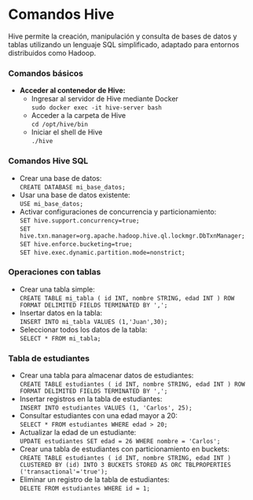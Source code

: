 <h1>Comandos Hive</h1> 
<p>Hive permite la creación, manipulación y consulta de bases de datos y tablas utilizando un lenguaje SQL simplificado, adaptado para entornos distribuidos como Hadoop.</p>

<h3>Comandos básicos</h3>
<ul> 
  <li><strong>Acceder al contenedor de Hive:</strong> 
    <ul> 
      <li>Ingresar al servidor de Hive mediante Docker <br> 
        <code>sudo docker exec -it hive-server bash</code></li> 
      <li>Acceder a la carpeta de Hive <br> 
        <code>cd /opt/hive/bin</code></li> 
      <li>Iniciar el shell de Hive <br> 
        <code>./hive</code></li> 
    </ul> 
  </li> 
</ul>

<h3>Comandos Hive SQL</h3> 
<ul> 
  <li>Crear una base de datos: <br> 
    <code>CREATE DATABASE mi_base_datos;</code> 
  </li> 
  <li>Usar una base de datos existente: <br> 
    <code>USE mi_base_datos;</code> 
  </li> 
  <li>Activar configuraciones de concurrencia y particionamiento: <br> 
    <code>SET hive.support.concurrency=true;</code><br> 
    <code>SET hive.txn.manager=org.apache.hadoop.hive.ql.lockmgr.DbTxnManager;</code><br> 
    <code>SET hive.enforce.bucketing=true;</code><br> 
    <code>SET hive.exec.dynamic.partition.mode=nonstrict;</code>
  </li> 
</ul>

<h3>Operaciones con tablas</h3> 
<ul> 
  <li>Crear una tabla simple: <br> 
    <code>CREATE TABLE mi_tabla ( id INT, nombre STRING, edad INT ) ROW FORMAT DELIMITED FIELDS TERMINATED BY ',';</code> 
  </li> 
  <li>Insertar datos en la tabla: <br> 
    <code>INSERT INTO mi_tabla VALUES (1,'Juan',30);</code> 
  </li> 
  <li>Seleccionar todos los datos de la tabla: <br> 
    <code>SELECT * FROM mi_tabla;</code> 
  </li> 
</ul>

<h3>Tabla de estudiantes</h3> 
<ul> 
  <li>Crear una tabla para almacenar datos de estudiantes: <br> 
    <code>CREATE TABLE estudiantes ( id INT, nombre STRING, edad INT ) ROW FORMAT DELIMITED FIELDS TERMINATED BY ',';</code> 
  </li> 
  <li>Insertar registros en la tabla de estudiantes: <br> 
    <code>INSERT INTO estudiantes VALUES (1, 'Carlos', 25);</code> 
  </li> 
  <li>Consultar estudiantes con una edad mayor a 20: <br> 
    <code>SELECT * FROM estudiantes WHERE edad > 20;</code> 
  </li> 
  <li>Actualizar la edad de un estudiante: <br> 
    <code>UPDATE estudiantes SET edad = 26 WHERE nombre = 'Carlos';</code> 
  </li> 
  <li>Crear una tabla de estudiantes con particionamiento en buckets: <br> 
    <code>CREATE TABLE estudiantes ( id INT, nombre STRING, edad INT ) CLUSTERED BY (id) INTO 3 BUCKETS STORED AS ORC TBLPROPERTIES ('transactional'='true');</code> 
  </li> 
  <li>Eliminar un registro de la tabla de estudiantes: <br> 
    <code>DELETE FROM estudiantes WHERE id = 1;</code> 
  </li> 
</ul>
